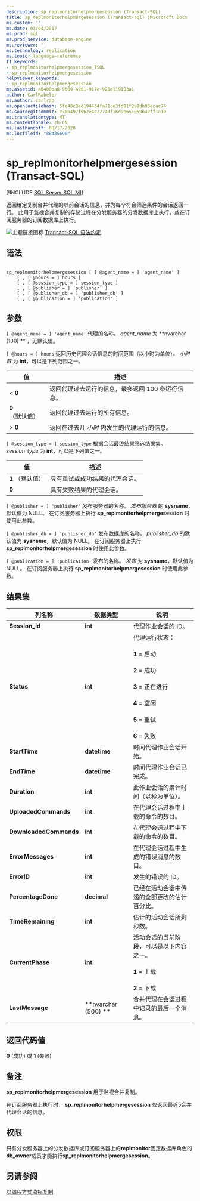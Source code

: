 ```yaml
---
description: sp_replmonitorhelpmergesession (Transact-SQL)
title: sp_replmonitorhelpmergesession (Transact-sql) |Microsoft Docs
ms.custom: ''
ms.date: 03/04/2017
ms.prod: sql
ms.prod_service: database-engine
ms.reviewer: ''
ms.technology: replication
ms.topic: language-reference
f1_keywords:
- sp_replmonitorhelpmergesession_TSQL
- sp_replmonitorhelpmergesession
helpviewer_keywords:
- sp_replmonitorhelpmergesession
ms.assetid: a0400ba8-9609-4901-917e-925e119103a1
author: CarlRabeler
ms.author: carlrab
ms.openlocfilehash: 5fe48c8ed194434fa71ce3fd01f2a8db93ecac74
ms.sourcegitcommit: e700497f962e4c2274df16d9e651059b42ff1a10
ms.translationtype: MT
ms.contentlocale: zh-CN
ms.lasthandoff: 08/17/2020
ms.locfileid: "88485690"
---
```

# <a name="sp_replmonitorhelpmergesession-transact-sql"></a>sp_replmonitorhelpmergesession (Transact-SQL)
[!INCLUDE [SQL Server SQL MI](../../includes/applies-to-version/sql-asdbmi.md)]

  返回给定复制合并代理的以前会话的信息，并为每个符合筛选条件的会话返回一行。 此用于监视合并复制的存储过程在分发服务器的分发数据库上执行，或在订阅服务器的订阅数据库上执行。  
  
 ![主题链接图标](../../database-engine/configure-windows/media/topic-link.gif "“主题链接”图标") [Transact-SQL 语法约定](../../t-sql/language-elements/transact-sql-syntax-conventions-transact-sql.md)  
  
## <a name="syntax"></a>语法  
  
```  
  
sp_replmonitorhelpmergesession [ [ @agent_name = ] 'agent_name' ]  
    [ , [ @hours = ] hours ]  
    [ , [ @session_type = ] session_type ]  
    [ , [ @publisher = ] 'publisher' ]  
    [ , [ @publisher_db = ] 'publisher_db' ]  
    [ , [ @publication = ] 'publication' ]   
```  
  
## <a name="arguments"></a>参数  
`[ @agent_name = ] 'agent_name'` 代理的名称。 *agent_name* 为 **nvarchar (100) ** ，无默认值。  
  
`[ @hours = ] hours` 返回历史代理会话信息的时间范围（以小时为单位）。 *小时数* 为 **int**，可以是下列范围之一。  
  
|值|描述|  
|-----------|-----------------|  
|< **0**|返回代理过去运行的信息，最多返回 100 条运行信息。|  
|**0** （默认值）|返回代理过去运行的所有信息。|  
|> **0**|返回在过去几 *小时* 内发生的代理运行的信息。|  
  
`[ @session_type = ] session_type` 根据会话最终结果筛选结果集。 *session_type* 为 **int**，可以是下列值之一。  
  
|值|描述|  
|-----------|-----------------|  
|**1** （默认值）|具有重试或成功结果的代理会话。|  
|**0**|具有失败结果的代理会话。|  
  
`[ @publisher = ] 'publisher'` 发布服务器的名称。 *发布服务器* 的 **sysname**，默认值为 NULL。 在订阅服务器上执行 **sp_replmonitorhelpmergesession** 时使用此参数。  
  
`[ @publisher_db = ] 'publisher_db'` 发布数据库的名称。 *publisher_db* 的默认值为 **sysname**，默认值为 NULL。 在订阅服务器上执行 **sp_replmonitorhelpmergesession** 时使用此参数。  
  
`[ @publication = ] 'publication'` 发布的名称。 *发布* 为 **sysname**，默认值为 NULL。 在订阅服务器上执行 **sp_replmonitorhelpmergesession** 时使用此参数。  
  
## <a name="result-sets"></a>结果集  
  
|列名称|数据类型|说明|  
|-----------------|---------------|-----------------|  
|**Session_id**|**int**|代理作业会话的 ID。|  
|**Status**|**int**|代理运行状态：<br /><br /> **1** = 启动<br /><br /> **2** = 成功<br /><br /> **3** = 正在进行<br /><br /> **4** = 空闲<br /><br /> **5** = 重试<br /><br /> **6** = 失败|  
|**StartTime**|**datetime**|时间代理作业会话开始。|  
|**EndTime**|**datetime**|时间代理作业会话已完成。|  
|**Duration**|**int**|此作业会话的累计时间（以秒为单位）。|  
|**UploadedCommands**|**int**|在代理会话过程中上载的命令的数目。|  
|**DownloadedCommands**|**int**|在代理会话过程中下载的命令的数目。|  
|**ErrorMessages**|**int**|在代理会话过程中生成的错误消息的数目。|  
|**ErrorID**|**int**|发生的错误的 ID。|  
|**PercentageDone**|**decimal**|已经在活动会话中传递的全部更改的估计百分比。|  
|**TimeRemaining**|**int**|估计的活动会话所剩秒数。|  
|**CurrentPhase**|**int**|活动会话的当前阶段，可以是以下内容之一。<br /><br /> **1** = 上载<br /><br /> **2** = 下载|  
|**LastMessage**|**nvarchar (500) **|合并代理在会话过程中记录的最后一个消息。|  
  
## <a name="return-code-values"></a>返回代码值  
 **0** (成功) 或 **1** (失败)   
  
## <a name="remarks"></a>备注  
 **sp_replmonitorhelpmergesession** 用于监视合并复制。  
  
 在订阅服务器上执行时， **sp_replmonitorhelpmergesession** 仅返回最近5合并代理会话的信息。  
  
## <a name="permissions"></a>权限  
 只有分发服务器上的分发数据库或订阅服务器上的**replmonitor**固定数据库角色的**db_owner**成员才能执行**sp_replmonitorhelpmergesession**。  
  
## <a name="see-also"></a>另请参阅  
 [以编程方式监视复制](../../relational-databases/replication/monitor/programmatically-monitor-replication.md)  
  
  
